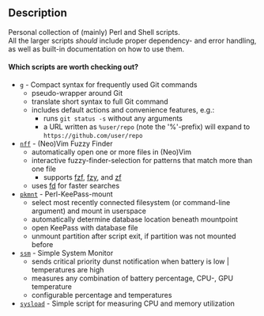 ## Description
Personal collection of (mainly) Perl and Shell scripts.  
All the larger scripts *should* include proper dependency- and error handling, 
as well as built-in documentation on how to use them.

#### Which scripts are worth checking out?
* [`g`](https://gitlab.com/fell_/Scripts/-/blob/master/source/perl/g)
\- Compact syntax for frequently used Git commands
  * pseudo-wrapper around Git
  * translate short syntax to full Git command
  * includes default actions and convenience features, e.g.:
    * runs `git status -s` without any arguments
    * a URL written as `%user/repo` (note the '%'-prefix) will expand to
    `https://github.com/user/repo`
* [`nff`](https://gitlab.com/fell_/Scripts/-/tree/master/source/shell/nff)
\- (Neo)Vim Fuzzy Finder
  * automatically open one or more files in (Neo)Vim
  * interactive fuzzy-finder-selection for patterns that match more than one
  file
    * supports [fzf](https://github.com/junegunn/fzf), [fzy](https://github.com/jhawthorn/fzy),
    and [zf](https://github.com/natecraddock/zf)
  * uses [fd](https://github.com/sharkdp/fd) for faster searches
* [`pkmnt`](https://gitlab.com/fell_/Scripts/-/blob/master/source/perl/pkmnt)
\- Perl-KeePass-mount
  * select most recently connected filesystem (or command-line argument) and
  mount in userspace
  * automatically determine database location beneath mountpoint
  * open KeePass with database file
  * unmount partition after script exit, if partition was not mounted before
* [`ssm`](https://gitlab.com/fell_/Scripts/-/blob/master/source/shell/system_monitors/ssm)
\- Simple System Monitor
  * sends critical priority dunst notification when battery is low |
  temperatures are high
  * measures any combination of battery percentage, CPU-, GPU temperature
  * configurable percentage and temperatures
* [`sysload`](https://gitlab.com/fell_/Scripts/-/blob/master/source/perl/system_monitors/sysload)
\- Simple script for measuring CPU and memory utilization
